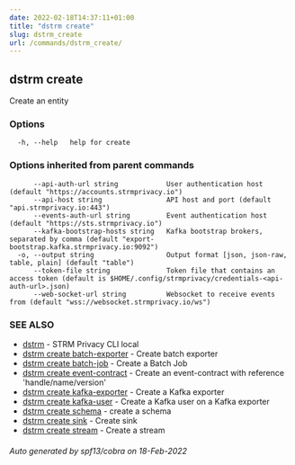 ```yaml
---
date: 2022-02-18T14:37:11+01:00
title: "dstrm create"
slug: dstrm_create
url: /commands/dstrm_create/
---
```

## dstrm create

Create an entity

### Options

```
  -h, --help   help for create
```

### Options inherited from parent commands

```
      --api-auth-url string            User authentication host (default "https://accounts.strmprivacy.io")
      --api-host string                API host and port (default "api.strmprivacy.io:443")
      --events-auth-url string         Event authentication host (default "https://sts.strmprivacy.io")
      --kafka-bootstrap-hosts string   Kafka bootstrap brokers, separated by comma (default "export-bootstrap.kafka.strmprivacy.io:9092")
  -o, --output string                  Output format [json, json-raw, table, plain] (default "table")
      --token-file string              Token file that contains an access token (default is $HOME/.config/strmprivacy/credentials-<api-auth-url>.json)
      --web-socket-url string          Websocket to receive events from (default "wss://websocket.strmprivacy.io/ws")
```

### SEE ALSO

* [dstrm](dstrm.md)	 - STRM Privacy CLI local
* [dstrm create batch-exporter](dstrm_create_batch-exporter.md)	 - Create batch exporter
* [dstrm create batch-job](dstrm_create_batch-job.md)	 - Create a Batch Job
* [dstrm create event-contract](dstrm_create_event-contract.md)	 - Create an event-contract with reference 'handle/name/version'
* [dstrm create kafka-exporter](dstrm_create_kafka-exporter.md)	 - Create a Kafka exporter
* [dstrm create kafka-user](dstrm_create_kafka-user.md)	 - Create a Kafka user on a Kafka exporter
* [dstrm create schema](dstrm_create_schema.md)	 - create a schema
* [dstrm create sink](dstrm_create_sink.md)	 - Create sink
* [dstrm create stream](dstrm_create_stream.md)	 - Create a stream

###### Auto generated by spf13/cobra on 18-Feb-2022
